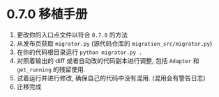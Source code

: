 # 0.7.0 移植手册

1. 更改你的入口点文件以符合 `0.7.0` 的方法
2. 从发布页获取 `migrator.py` (源代码仓库的 `migration_src/migrator.py`)
3. 在你的代码根目录运行 `python migrator.py .`
4. 对照着输出的 diff 或者自动改的代码副本进行调整, 包括 `Adapter` 和 `get_running` 的残留使用.
5. 试着运行并进行修改, 确保自己的代码中没有混用. (混用会有警告日志)
6. 迁移完成
